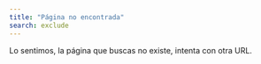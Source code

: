 ```yaml
---
title: "Página no encontrada"
search: exclude
---  
```


Lo sentimos, la página que buscas no existe, intenta con otra URL.
